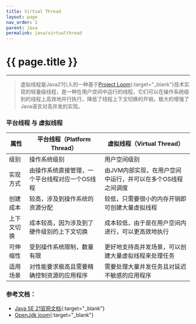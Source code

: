 ```yaml
---
title: Virtual Thread
layout: page
nav_order: 1
parent: Java
permalink: java/virtualthread
---
```


# {{ page.title }}  

--- 
> 虚拟线程是Java21引入的一种基于[Project Loom](https://github.com/openjdk/loom){:target="_blank"}技术实现的轻量级线程，是一种在用户空间中运行的线程，它们可以在操作系统级别的线程上高效地并行执行，降低了线程上下文切换的开销，极大的增强了Java语言对高并发的实现。

### 平台线程 与 虚拟线程
| 属性 | 平台线程（Platform Thread） | 虚拟线程（Virtual Thread） |
| --- | --- | --- |
| 级别 | 操作系统级别 | 用户空间级别 |
| 实现方式 | 由操作系统直接管理，一个平台线程对应一个OS线程 | 由JVM内部实现，在用户空间中运行，并可以在多个OS线程之间调度 |
| 创建成本 | 较高，涉及到操作系统的资源分配 | 较低，只需要很小的内存开销即可创建大量虚拟线程 |
| 上下文切换 | 成本较高，因为涉及到了硬件级别的上下文切换 | 成本较低，由于是在用户空间内进行，可以更高效地执行 |
| 可伸缩性 | 受到操作系统限制，数量有限 | 更好地支持高并发场景，可以创建大量虚拟线程来处理任务 |
| 适用场景 | 对性能要求极高且需要精确控制资源的应用程序 | 需要处理大量并发任务且对延迟不敏感的应用程序 |


### 参考文档：
+ [Java SE 21官网文档](https://docs.oracle.com/en/java/javase/21/core/virtual-threads.html#GUID-DC4306FC-D6C1-4BCC-AECE-48C32C1A8DAA){:target="_blank"}
+ [OpenJdk loom](https://github.com/openjdk/loom){:target="_blank"}